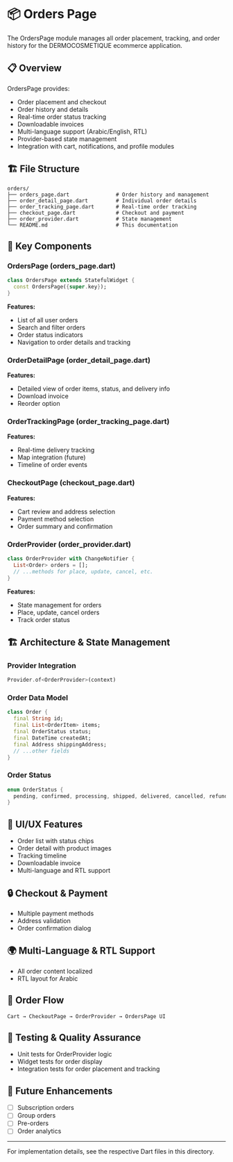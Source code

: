# 📦 Orders Page

The OrdersPage module manages all order placement, tracking, and order history for the DERMOCOSMETIQUE ecommerce application.

## 📋 **Overview**

OrdersPage provides:
- Order placement and checkout
- Order history and details
- Real-time order status tracking
- Downloadable invoices
- Multi-language support (Arabic/English, RTL)
- Provider-based state management
- Integration with cart, notifications, and profile modules

## 🏗️ **File Structure**

```
orders/
├── orders_page.dart               # Order history and management
├── order_detail_page.dart         # Individual order details
├── order_tracking_page.dart       # Real-time order tracking
├── checkout_page.dart             # Checkout and payment
├── order_provider.dart            # State management
└── README.md                      # This documentation
```

## 🎯 **Key Components**

### **OrdersPage (orders_page.dart)**
```dart
class OrdersPage extends StatefulWidget {
  const OrdersPage({super.key});
}
```
**Features:**
- List of all user orders
- Search and filter orders
- Order status indicators
- Navigation to order details and tracking

### **OrderDetailPage (order_detail_page.dart)**
**Features:**
- Detailed view of order items, status, and delivery info
- Download invoice
- Reorder option

### **OrderTrackingPage (order_tracking_page.dart)**
**Features:**
- Real-time delivery tracking
- Map integration (future)
- Timeline of order events

### **CheckoutPage (checkout_page.dart)**
**Features:**
- Cart review and address selection
- Payment method selection
- Order summary and confirmation

### **OrderProvider (order_provider.dart)**
```dart
class OrderProvider with ChangeNotifier {
  List<Order> orders = [];
  // ...methods for place, update, cancel, etc.
}
```
**Features:**
- State management for orders
- Place, update, cancel orders
- Track order status

## 🏗️ **Architecture & State Management**

### **Provider Integration**
```dart
Provider.of<OrderProvider>(context)
```

### **Order Data Model**
```dart
class Order {
  final String id;
  final List<OrderItem> items;
  final OrderStatus status;
  final DateTime createdAt;
  final Address shippingAddress;
  // ...other fields
}
```

### **Order Status**
```dart
enum OrderStatus {
  pending, confirmed, processing, shipped, delivered, cancelled, refunded, returned
}
```

## 🎨 **UI/UX Features**

- Order list with status chips
- Order detail with product images
- Tracking timeline
- Downloadable invoice
- Multi-language and RTL support

## 🔒 **Checkout & Payment**

- Multiple payment methods
- Address validation
- Order confirmation dialog

## 🌍 **Multi-Language & RTL Support**

- All order content localized
- RTL layout for Arabic

## 🚀 **Order Flow**

```
Cart → CheckoutPage → OrderProvider → OrdersPage UI
```

## 🧪 **Testing & Quality Assurance**

- Unit tests for OrderProvider logic
- Widget tests for order display
- Integration tests for order placement and tracking

## 🔮 **Future Enhancements**

- [ ] Subscription orders
- [ ] Group orders
- [ ] Pre-orders
- [ ] Order analytics

---

For implementation details, see the respective Dart files in this directory.
